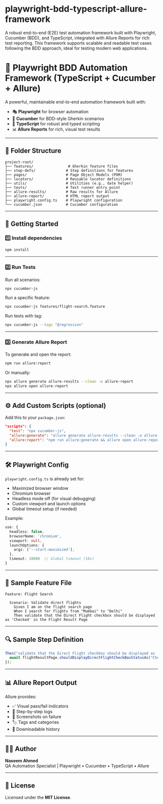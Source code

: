 # playwright-bdd-typescript-allure-framework
A robust end-to-end (E2E) test automation framework built with Playwright, Cucumber (BDD), and TypeScript, integrated with Allure Reports for rich test reporting. This framework supports scalable and readable test cases following the BDD approach, ideal for testing modern web applications.

# 🧪 Playwright BDD Automation Framework (TypeScript + Cucumber + Allure)

A powerful, maintainable end-to-end automation framework built with:

- 🎭 **Playwright** for browser automation  
- 🧪 **Cucumber** for BDD-style Gherkin scenarios  
- 🔷 **TypeScript** for robust and typed scripting  
- 📊 **Allure Reports** for rich, visual test results

---

## 📁 Folder Structure

```
project-root/
├── features/                # Gherkin feature files
├── step-defs/              # Step definitions for features
├── pages/                  # Page Object Models (POM)
├── locators/               # Reusable locator definitions
├── utils/                  # Utilities (e.g., date helper)
├── tests/                  # Test runner entry point
├── allure-results/         # Raw results for Allure
├── allure-report/          # HTML report output
├── playwright.config.ts    # Playwright configuration
└── cucumber.json           # Cucumber configuration
```

---

## 🚀 Getting Started

### 1️⃣ Install dependencies

```bash
npm install
```

---

### 2️⃣ Run Tests

Run all scenarios:

```bash
npx cucumber-js
```

Run a specific feature:

```bash
npx cucumber-js features/flight-search.feature
```

Run tests with tag:

```bash
npx cucumber-js --tags "@regression"
```

---

### 3️⃣ Generate Allure Report

To generate and open the report:

```bash
npm run allure:report
```

Or manually:

```bash
npx allure generate allure-results --clean -o allure-report
npx allure open allure-report
```

---

## ⚙️ Add Custom Scripts (optional)

Add this to your `package.json`:

```json
"scripts": {
  "test": "npx cucumber-js",
  "allure:generate": "allure generate allure-results --clean -o allure-report",
  "allure:report": "npm run allure:generate && allure open allure-report"
}
```

---

## 🛠️ Playwright Config

`playwright.config.ts` is already set for:

- Maximized browser window
- Chromium browser
- Headless mode off (for visual debugging)
- Custom viewport and launch options
- Global timeout setup (if needed)

Example:

```ts
use: {
  headless: false,
  browserName: 'chromium',
  viewport: null,
  launchOptions: {
    args: ['--start-maximized'],
  },
  timeout: 10000  // Global timeout (10s)
}
```

---

## 📝 Sample Feature File

```gherkin
Feature: Flight Search

  Scenario: Validate direct flights
    Given I am on the flight search page
    When I search for flights from "Mumbai" to "Delhi"
    Then validate that the Direct Flight checkbox should be displayed as 'Checked' in the Flight Result Page
```

---

## 🔍 Sample Step Definition

```ts
Then("validate that the Direct Flight checkbox should be displayed as 'Checked' in the Flight Result Page", async function () {
  await flightResultPage.shouldDisplayDirectFlightCheckBoxStatusAs("Checked");
});
```

---

## 📊 Allure Report Output

Allure provides:

- ✅ Visual pass/fail indicators
- 🧾 Step-by-step logs
- 📸 Screenshots on failure
- 🏷️ Tags and categories
- 📁 Downloadable history

---

## 👨‍💻 Author

**Naseem Ahmed**  
QA Automation Specialist | Playwright • Cucumber • TypeScript • Allure

---

## 📜 License

Licensed under the **MIT License**.

